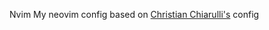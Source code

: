 Nvim
My neovim config based on [Christian Chiarulli's](https://github.com/ChristianChiarulli/nvim) config
